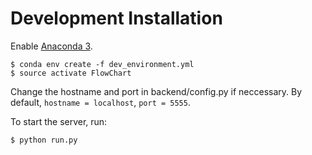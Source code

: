 # Development Installation

Enable [Anaconda 3](https://www.continuum.io/downloads).

```
$ conda env create -f dev_environment.yml
$ source activate FlowChart
```
Change the hostname and port in backend/config.py if neccessary. By default, `hostname = localhost`, `port = 5555`.

To start the server, run:

```
$ python run.py
```
